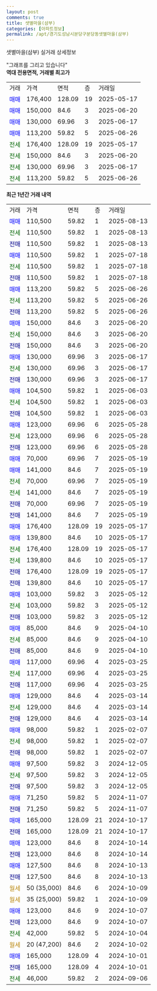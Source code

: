 ```yaml
---
layout: post
comments: true
title: 샛별마을(삼부)
categories: [아파트정보]
permalink: /apt/경기도성남시분당구분당동샛별마을(삼부)
---
```


샛별마을(삼부) 실거래 상세정보

<script type="text/javascript">
  google.charts.load('current', {'packages':['line', 'corechart']});
  google.charts.setOnLoadCallback(drawChart);

  function drawChart() {
    var data = new google.visualization.DataTable();
    data.addColumn('date', '거래일');
    data.addColumn('number', "매매");
    data.addColumn('number', "전세");
    data.addColumn('number', "전매");

    data.addRows([[new Date(Date.parse("2025-08-13")), 110500, null, null], [new Date(Date.parse("2025-08-13")), null, 110500, null], [new Date(Date.parse("2025-08-13")), null, null, 110500], [new Date(Date.parse("2025-07-18")), 110500, null, null], [new Date(Date.parse("2025-07-18")), null, 110500, null], [new Date(Date.parse("2025-07-18")), null, null, 110500], [new Date(Date.parse("2025-06-26")), 113200, null, null], [new Date(Date.parse("2025-06-26")), null, 113200, null], [new Date(Date.parse("2025-06-26")), null, null, 113200], [new Date(Date.parse("2025-06-20")), 150000, null, null], [new Date(Date.parse("2025-06-20")), null, 150000, null], [new Date(Date.parse("2025-06-20")), null, null, 150000], [new Date(Date.parse("2025-06-17")), 130000, null, null], [new Date(Date.parse("2025-06-17")), null, 130000, null], [new Date(Date.parse("2025-06-17")), null, null, 130000], [new Date(Date.parse("2025-06-03")), 104500, null, null], [new Date(Date.parse("2025-06-03")), null, 104500, null], [new Date(Date.parse("2025-06-03")), null, null, 104500], [new Date(Date.parse("2025-05-28")), 123000, null, null], [new Date(Date.parse("2025-05-28")), null, 123000, null], [new Date(Date.parse("2025-05-28")), null, null, 123000], [new Date(Date.parse("2025-05-19")), 70000, null, null], [new Date(Date.parse("2025-05-19")), 141000, null, null], [new Date(Date.parse("2025-05-19")), null, 70000, null], [new Date(Date.parse("2025-05-19")), null, 141000, null], [new Date(Date.parse("2025-05-19")), null, null, 70000], [new Date(Date.parse("2025-05-19")), null, null, 141000], [new Date(Date.parse("2025-05-17")), 176400, null, null], [new Date(Date.parse("2025-05-17")), 139800, null, null], [new Date(Date.parse("2025-05-17")), null, 176400, null], [new Date(Date.parse("2025-05-17")), null, 139800, null], [new Date(Date.parse("2025-05-17")), null, null, 176400], [new Date(Date.parse("2025-05-17")), null, null, 139800], [new Date(Date.parse("2025-05-12")), 103000, null, null], [new Date(Date.parse("2025-05-12")), null, 103000, null], [new Date(Date.parse("2025-05-12")), null, null, 103000], [new Date(Date.parse("2025-04-10")), 85000, null, null], [new Date(Date.parse("2025-04-10")), null, 85000, null], [new Date(Date.parse("2025-04-10")), null, null, 85000], [new Date(Date.parse("2025-03-25")), 117000, null, null], [new Date(Date.parse("2025-03-25")), null, 117000, null], [new Date(Date.parse("2025-03-25")), null, null, 117000], [new Date(Date.parse("2025-03-14")), 129000, null, null], [new Date(Date.parse("2025-03-14")), null, 129000, null], [new Date(Date.parse("2025-03-14")), null, null, 129000], [new Date(Date.parse("2025-02-07")), 98000, null, null], [new Date(Date.parse("2025-02-07")), null, 98000, null], [new Date(Date.parse("2025-02-07")), null, null, 98000], [new Date(Date.parse("2024-12-05")), 97500, null, null], [new Date(Date.parse("2024-12-05")), null, 97500, null], [new Date(Date.parse("2024-12-05")), null, null, 97500], [new Date(Date.parse("2024-11-07")), 71250, null, null], [new Date(Date.parse("2024-11-07")), null, null, 71250], [new Date(Date.parse("2024-10-17")), 165000, null, null], [new Date(Date.parse("2024-10-17")), null, null, 165000], [new Date(Date.parse("2024-10-14")), 123000, null, null], [new Date(Date.parse("2024-10-14")), null, null, 123000], [new Date(Date.parse("2024-10-13")), 127500, null, null], [new Date(Date.parse("2024-10-13")), null, null, 127500], [new Date(Date.parse("2024-10-09")), null, null, null], [new Date(Date.parse("2024-10-09")), null, null, null], [new Date(Date.parse("2024-10-07")), 123000, null, null], [new Date(Date.parse("2024-10-07")), null, null, 123000], [new Date(Date.parse("2024-10-04")), null, 42000, null], [new Date(Date.parse("2024-10-02")), null, null, null], [new Date(Date.parse("2024-10-01")), 165000, null, null], [new Date(Date.parse("2024-10-01")), null, null, 165000], [new Date(Date.parse("2024-09-06")), null, 46000, null]]);

    var options = {
      hAxis: {
        format: 'yyyy/MM/dd'
      },    
      lineWidth: 0,
      pointsVisible: true,    
      title: '최근 1년간 유형별 실거래가 분포',
      legend: { position: 'bottom' }
    };

    var formatter = new google.visualization.NumberFormat({pattern:'###,###'} );
    formatter.format(data, 1);
    formatter.format(data, 2);
    
    setTimeout(function() {
        var chart = new google.visualization.LineChart(document.getElementById('columnchart_material'));
        chart.draw(data, (options));
        document.getElementById('loading').style.display = 'none';
    }, 200);
  }
</script>


<div id="loading" style="z-index:20; display: block; margin-left: 0px">"그래프를 그리고 있습니다"</div>
<div id="columnchart_material" style="width: 95%; margin-left: 0px; display: block"></div>
<!-- contents start -->
<b>역대 전용면적, 거래별 최고가</b>
<table class="sortable">
    <tr>
      <td>거래</td>
      <td>가격</td>
      <td>면적</td>
      <td>층</td>
      <td>거래일</td>
    </tr>
        <tr>
          <td><a style="color: blue">매매</a></td>
          <td>176,400</td>
          <td>128.09</td>
          <td>19</td>
          <td>2025-05-17</td>
        </tr>            <tr>
          <td><a style="color: blue">매매</a></td>
          <td>150,000</td>
          <td>84.6</td>
          <td>3</td>
          <td>2025-06-20</td>
        </tr>            <tr>
          <td><a style="color: blue">매매</a></td>
          <td>130,000</td>
          <td>69.96</td>
          <td>3</td>
          <td>2025-06-17</td>
        </tr>            <tr>
          <td><a style="color: blue">매매</a></td>
          <td>113,200</td>
          <td>59.82</td>
          <td>5</td>
          <td>2025-06-26</td>
        </tr>        
        <tr>
              <td><a style="color: darkgreen">전세</a></td>
              <td>176,400</td>
              <td>128.09</td>
              <td>19</td>
              <td>2025-05-17</td>
            </tr>            <tr>
              <td><a style="color: darkgreen">전세</a></td>
              <td>150,000</td>
              <td>84.6</td>
              <td>3</td>
              <td>2025-06-20</td>
            </tr>            <tr>
              <td><a style="color: darkgreen">전세</a></td>
              <td>130,000</td>
              <td>69.96</td>
              <td>3</td>
              <td>2025-06-17</td>
            </tr>            <tr>
              <td><a style="color: darkgreen">전세</a></td>
              <td>113,200</td>
              <td>59.82</td>
              <td>5</td>
              <td>2025-06-26</td>
            </tr>        
    
</table>

<b>최근 1년간 거래 내역</b>

<table class="sortable">
    <tr>
      <td>거래</td>
      <td>가격</td>
      <td>면적</td>
      <td>층</td>
      <td>거래일</td>
    </tr>
    <tr>
      <td><a style="color: blue">매매</a></td>
      <td>110,500</td>
      <td>59.82</td>
      <td>1</td>
      <td>2025-08-13</td>
    </tr>          <tr>
      <td><a style="color: darkgreen">전세</a></td>
      <td>110,500</td>
      <td>59.82</td>
      <td>1</td>
      <td>2025-08-13</td>
    </tr>          <tr>
      <td><a style="color: darkblue">전매</a></td>
      <td>110,500</td>
      <td>59.82</td>
      <td>1</td>
      <td>2025-08-13</td>
    </tr>          <tr>
      <td><a style="color: blue">매매</a></td>
      <td>110,500</td>
      <td>59.82</td>
      <td>1</td>
      <td>2025-07-18</td>
    </tr>          <tr>
      <td><a style="color: darkgreen">전세</a></td>
      <td>110,500</td>
      <td>59.82</td>
      <td>1</td>
      <td>2025-07-18</td>
    </tr>          <tr>
      <td><a style="color: darkblue">전매</a></td>
      <td>110,500</td>
      <td>59.82</td>
      <td>1</td>
      <td>2025-07-18</td>
    </tr>          <tr>
      <td><a style="color: blue">매매</a></td>
      <td>113,200</td>
      <td>59.82</td>
      <td>5</td>
      <td>2025-06-26</td>
    </tr>          <tr>
      <td><a style="color: darkgreen">전세</a></td>
      <td>113,200</td>
      <td>59.82</td>
      <td>5</td>
      <td>2025-06-26</td>
    </tr>          <tr>
      <td><a style="color: darkblue">전매</a></td>
      <td>113,200</td>
      <td>59.82</td>
      <td>5</td>
      <td>2025-06-26</td>
    </tr>          <tr>
      <td><a style="color: blue">매매</a></td>
      <td>150,000</td>
      <td>84.6</td>
      <td>3</td>
      <td>2025-06-20</td>
    </tr>          <tr>
      <td><a style="color: darkgreen">전세</a></td>
      <td>150,000</td>
      <td>84.6</td>
      <td>3</td>
      <td>2025-06-20</td>
    </tr>          <tr>
      <td><a style="color: darkblue">전매</a></td>
      <td>150,000</td>
      <td>84.6</td>
      <td>3</td>
      <td>2025-06-20</td>
    </tr>          <tr>
      <td><a style="color: blue">매매</a></td>
      <td>130,000</td>
      <td>69.96</td>
      <td>3</td>
      <td>2025-06-17</td>
    </tr>          <tr>
      <td><a style="color: darkgreen">전세</a></td>
      <td>130,000</td>
      <td>69.96</td>
      <td>3</td>
      <td>2025-06-17</td>
    </tr>          <tr>
      <td><a style="color: darkblue">전매</a></td>
      <td>130,000</td>
      <td>69.96</td>
      <td>3</td>
      <td>2025-06-17</td>
    </tr>          <tr>
      <td><a style="color: blue">매매</a></td>
      <td>104,500</td>
      <td>59.82</td>
      <td>1</td>
      <td>2025-06-03</td>
    </tr>          <tr>
      <td><a style="color: darkgreen">전세</a></td>
      <td>104,500</td>
      <td>59.82</td>
      <td>1</td>
      <td>2025-06-03</td>
    </tr>          <tr>
      <td><a style="color: darkblue">전매</a></td>
      <td>104,500</td>
      <td>59.82</td>
      <td>1</td>
      <td>2025-06-03</td>
    </tr>          <tr>
      <td><a style="color: blue">매매</a></td>
      <td>123,000</td>
      <td>69.96</td>
      <td>6</td>
      <td>2025-05-28</td>
    </tr>          <tr>
      <td><a style="color: darkgreen">전세</a></td>
      <td>123,000</td>
      <td>69.96</td>
      <td>6</td>
      <td>2025-05-28</td>
    </tr>          <tr>
      <td><a style="color: darkblue">전매</a></td>
      <td>123,000</td>
      <td>69.96</td>
      <td>6</td>
      <td>2025-05-28</td>
    </tr>          <tr>
      <td><a style="color: blue">매매</a></td>
      <td>70,000</td>
      <td>69.96</td>
      <td>7</td>
      <td>2025-05-19</td>
    </tr>          <tr>
      <td><a style="color: blue">매매</a></td>
      <td>141,000</td>
      <td>84.6</td>
      <td>7</td>
      <td>2025-05-19</td>
    </tr>          <tr>
      <td><a style="color: darkgreen">전세</a></td>
      <td>70,000</td>
      <td>69.96</td>
      <td>7</td>
      <td>2025-05-19</td>
    </tr>          <tr>
      <td><a style="color: darkgreen">전세</a></td>
      <td>141,000</td>
      <td>84.6</td>
      <td>7</td>
      <td>2025-05-19</td>
    </tr>          <tr>
      <td><a style="color: darkblue">전매</a></td>
      <td>70,000</td>
      <td>69.96</td>
      <td>7</td>
      <td>2025-05-19</td>
    </tr>          <tr>
      <td><a style="color: darkblue">전매</a></td>
      <td>141,000</td>
      <td>84.6</td>
      <td>7</td>
      <td>2025-05-19</td>
    </tr>          <tr>
      <td><a style="color: blue">매매</a></td>
      <td>176,400</td>
      <td>128.09</td>
      <td>19</td>
      <td>2025-05-17</td>
    </tr>          <tr>
      <td><a style="color: blue">매매</a></td>
      <td>139,800</td>
      <td>84.6</td>
      <td>10</td>
      <td>2025-05-17</td>
    </tr>          <tr>
      <td><a style="color: darkgreen">전세</a></td>
      <td>176,400</td>
      <td>128.09</td>
      <td>19</td>
      <td>2025-05-17</td>
    </tr>          <tr>
      <td><a style="color: darkgreen">전세</a></td>
      <td>139,800</td>
      <td>84.6</td>
      <td>10</td>
      <td>2025-05-17</td>
    </tr>          <tr>
      <td><a style="color: darkblue">전매</a></td>
      <td>176,400</td>
      <td>128.09</td>
      <td>19</td>
      <td>2025-05-17</td>
    </tr>          <tr>
      <td><a style="color: darkblue">전매</a></td>
      <td>139,800</td>
      <td>84.6</td>
      <td>10</td>
      <td>2025-05-17</td>
    </tr>          <tr>
      <td><a style="color: blue">매매</a></td>
      <td>103,000</td>
      <td>59.82</td>
      <td>3</td>
      <td>2025-05-12</td>
    </tr>          <tr>
      <td><a style="color: darkgreen">전세</a></td>
      <td>103,000</td>
      <td>59.82</td>
      <td>3</td>
      <td>2025-05-12</td>
    </tr>          <tr>
      <td><a style="color: darkblue">전매</a></td>
      <td>103,000</td>
      <td>59.82</td>
      <td>3</td>
      <td>2025-05-12</td>
    </tr>          <tr>
      <td><a style="color: blue">매매</a></td>
      <td>85,000</td>
      <td>84.6</td>
      <td>9</td>
      <td>2025-04-10</td>
    </tr>          <tr>
      <td><a style="color: darkgreen">전세</a></td>
      <td>85,000</td>
      <td>84.6</td>
      <td>9</td>
      <td>2025-04-10</td>
    </tr>          <tr>
      <td><a style="color: darkblue">전매</a></td>
      <td>85,000</td>
      <td>84.6</td>
      <td>9</td>
      <td>2025-04-10</td>
    </tr>          <tr>
      <td><a style="color: blue">매매</a></td>
      <td>117,000</td>
      <td>69.96</td>
      <td>4</td>
      <td>2025-03-25</td>
    </tr>          <tr>
      <td><a style="color: darkgreen">전세</a></td>
      <td>117,000</td>
      <td>69.96</td>
      <td>4</td>
      <td>2025-03-25</td>
    </tr>          <tr>
      <td><a style="color: darkblue">전매</a></td>
      <td>117,000</td>
      <td>69.96</td>
      <td>4</td>
      <td>2025-03-25</td>
    </tr>          <tr>
      <td><a style="color: blue">매매</a></td>
      <td>129,000</td>
      <td>84.6</td>
      <td>4</td>
      <td>2025-03-14</td>
    </tr>          <tr>
      <td><a style="color: darkgreen">전세</a></td>
      <td>129,000</td>
      <td>84.6</td>
      <td>4</td>
      <td>2025-03-14</td>
    </tr>          <tr>
      <td><a style="color: darkblue">전매</a></td>
      <td>129,000</td>
      <td>84.6</td>
      <td>4</td>
      <td>2025-03-14</td>
    </tr>          <tr>
      <td><a style="color: blue">매매</a></td>
      <td>98,000</td>
      <td>59.82</td>
      <td>1</td>
      <td>2025-02-07</td>
    </tr>          <tr>
      <td><a style="color: darkgreen">전세</a></td>
      <td>98,000</td>
      <td>59.82</td>
      <td>1</td>
      <td>2025-02-07</td>
    </tr>          <tr>
      <td><a style="color: darkblue">전매</a></td>
      <td>98,000</td>
      <td>59.82</td>
      <td>1</td>
      <td>2025-02-07</td>
    </tr>          <tr>
      <td><a style="color: blue">매매</a></td>
      <td>97,500</td>
      <td>59.82</td>
      <td>3</td>
      <td>2024-12-05</td>
    </tr>          <tr>
      <td><a style="color: darkgreen">전세</a></td>
      <td>97,500</td>
      <td>59.82</td>
      <td>3</td>
      <td>2024-12-05</td>
    </tr>          <tr>
      <td><a style="color: darkblue">전매</a></td>
      <td>97,500</td>
      <td>59.82</td>
      <td>3</td>
      <td>2024-12-05</td>
    </tr>          <tr>
      <td><a style="color: blue">매매</a></td>
      <td>71,250</td>
      <td>59.82</td>
      <td>5</td>
      <td>2024-11-07</td>
    </tr>          <tr>
      <td><a style="color: darkblue">전매</a></td>
      <td>71,250</td>
      <td>59.82</td>
      <td>5</td>
      <td>2024-11-07</td>
    </tr>          <tr>
      <td><a style="color: blue">매매</a></td>
      <td>165,000</td>
      <td>128.09</td>
      <td>21</td>
      <td>2024-10-17</td>
    </tr>          <tr>
      <td><a style="color: darkblue">전매</a></td>
      <td>165,000</td>
      <td>128.09</td>
      <td>21</td>
      <td>2024-10-17</td>
    </tr>          <tr>
      <td><a style="color: blue">매매</a></td>
      <td>123,000</td>
      <td>84.6</td>
      <td>8</td>
      <td>2024-10-14</td>
    </tr>          <tr>
      <td><a style="color: darkblue">전매</a></td>
      <td>123,000</td>
      <td>84.6</td>
      <td>8</td>
      <td>2024-10-14</td>
    </tr>          <tr>
      <td><a style="color: blue">매매</a></td>
      <td>127,500</td>
      <td>84.6</td>
      <td>8</td>
      <td>2024-10-13</td>
    </tr>          <tr>
      <td><a style="color: darkblue">전매</a></td>
      <td>127,500</td>
      <td>84.6</td>
      <td>8</td>
      <td>2024-10-13</td>
    </tr>          <tr>
      <td><a style="color: darkgoldenrod">월세</a></td>
      <td>50 (35,000)</td>
      <td>84.6</td>
      <td>6</td>
      <td>2024-10-09</td>
    </tr>          <tr>
      <td><a style="color: darkgoldenrod">월세</a></td>
      <td>35 (25,000)</td>
      <td>59.82</td>
      <td>1</td>
      <td>2024-10-09</td>
    </tr>          <tr>
      <td><a style="color: blue">매매</a></td>
      <td>123,000</td>
      <td>84.6</td>
      <td>9</td>
      <td>2024-10-07</td>
    </tr>          <tr>
      <td><a style="color: darkblue">전매</a></td>
      <td>123,000</td>
      <td>84.6</td>
      <td>9</td>
      <td>2024-10-07</td>
    </tr>          <tr>
      <td><a style="color: darkgreen">전세</a></td>
      <td>42,000</td>
      <td>59.82</td>
      <td>5</td>
      <td>2024-10-04</td>
    </tr>          <tr>
      <td><a style="color: darkgoldenrod">월세</a></td>
      <td>20 (47,200)</td>
      <td>84.6</td>
      <td>2</td>
      <td>2024-10-02</td>
    </tr>          <tr>
      <td><a style="color: blue">매매</a></td>
      <td>165,000</td>
      <td>128.09</td>
      <td>4</td>
      <td>2024-10-01</td>
    </tr>          <tr>
      <td><a style="color: darkblue">전매</a></td>
      <td>165,000</td>
      <td>128.09</td>
      <td>4</td>
      <td>2024-10-01</td>
    </tr>          <tr>
      <td><a style="color: darkgreen">전세</a></td>
      <td>46,000</td>
      <td>59.82</td>
      <td>2</td>
      <td>2024-09-06</td>
    </tr>      </table>
<!-- contents end -->    

